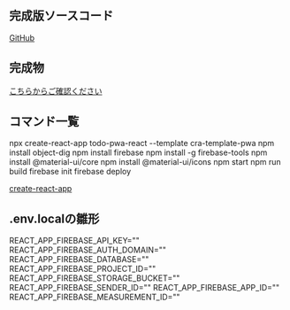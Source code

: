## 完成版ソースコード
[GitHub](https://github.com/uchidayuma/udemy-react-todo-pwa)

## 完成物
[こちらからご確認ください](https://pwd-todo.web.app)

## コマンド一覧
npx create-react-app todo-pwa-react --template cra-template-pwa
npm install object-dig
npm install firebase
npm install -g firebase-tools
npm install @material-ui/core
npm install @material-ui/icons
npm start
npm run build
firebase init
firebase deploy

[create-react-app](https://create-react-app.dev/docs/making-a-progressive-web-app/)

## .env.localの雛形
REACT_APP_FIREBASE_API_KEY=""
REACT_APP_FIREBASE_AUTH_DOMAIN=""
REACT_APP_FIREBASE_DATABASE=""
REACT_APP_FIREBASE_PROJECT_ID=""
REACT_APP_FIREBASE_STORAGE_BUCKET=""
REACT_APP_FIREBASE_SENDER_ID=""
REACT_APP_FIREBASE_APP_ID=""
REACT_APP_FIREBASE_MEASUREMENT_ID="" 